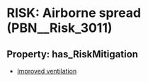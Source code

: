 # RISK: __Airborne spread__ (PBN__Risk_3011)

## Property: has_RiskMitigation

* [Improved ventilation](PBN__Mitigation_265)

